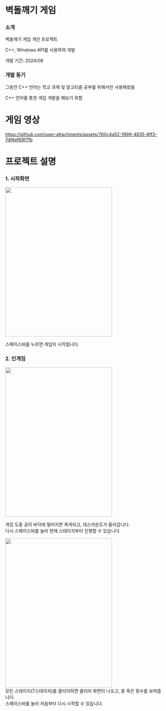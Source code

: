 # 벽돌깨기 게임
### 소개
벽돌깨기 게임 개인 프로젝트<br>

C++, Windows API를 사용하여 개발<br>

개발 기간: 2024/08

### 개발 동기
그동안 C++ 언어는 학교 과제 및 알고리즘 공부를 위해서만 사용해왔음<br>

C++ 언어를 통한 게임 개발을 해보기 위함<br>

# 게임 영상
https://github.com/user-attachments/assets/760c4a52-1999-4835-8ff3-7df4ef69f7fb

# 프로젝트 설명

### 1. 시작화면
<img src="https://github.com/user-attachments/assets/d2c2f25a-776b-45a8-b438-58662c01177a" width="339" height="474"><br>

스페이스바를 누르면 게임이 시작됩니다.<br>

### 2. 인게임
<img src="https://github.com/user-attachments/assets/37e86519-28e3-4845-b603-e4bb5cc149fb" width="339" height="474"><br>

게임 도중 공이 바닥에 떨어지면 죽게되고, 데스카운트가 올라갑니다.<br>
다시 스페이스바를 눌러 현재 스테이지부터 진행할 수 있습니다.<br>

<img src="https://github.com/user-attachments/assets/417fe2bc-d6e7-4b56-9534-ba2e3d551aa2" width="339" height="474"><br>
모든 스테이지(7스테이지)를 클리어하면 클리어 화면이 나오고, 총 죽은 횟수를 보여줍니다.<br>
스페이스바를 눌러 처음부터 다시 시작할 수 있습니다.<br>
